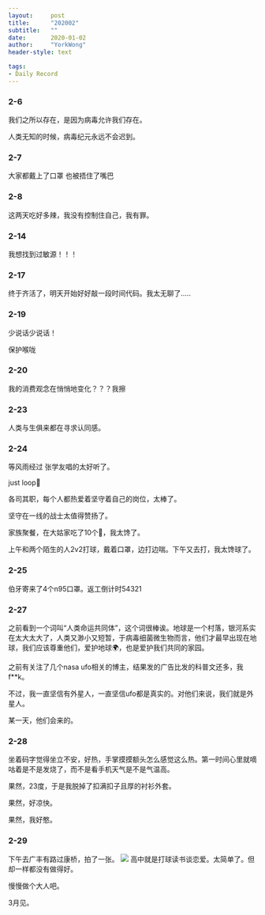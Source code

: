 ```yaml
---
layout:     post
title:      "202002"
subtitle:   ""
date:       2020-01-02
author:     "YorkWong"
header-style: text

tags:
- Daily Record
---
```

### 2-6

我们之所以存在，是因为病毒允许我们存在。

人类无知的时候，病毒纪元永远不会迟到。

### 2-7

大家都戴上了口罩 也被捂住了嘴巴 ​​​

### 2-8

这两天吃好多辣，我没有控制住自己，我有罪。

### 2-14

我想找到过敏源！！！

### 2-17

终于齐活了，明天开始好好敲一段时间代码。我太无聊了.....

### 2-19

少说话少说话！

保护喉咙

### 2-20

我的消费观念在悄悄地变化？？？我擦

### 2-23

人类与生俱来都在寻求认同感。

### 2-24

等风雨经过 张学友唱的太好听了。

just loop🔁

各司其职，每个人都热爱着坚守着自己的岗位，太棒了。

坚守在一线的战士太值得赞扬了。

家族聚餐，在大姑家吃了10个🍗，我太馋了。

上午和两个陌生的人2v2打球，戴着口罩，边打边喘。下午又去打，我太馋球了。

### 2-25

伯牙寄来了4个n95口罩。返工倒计时54321

### 2-27

之前看到一个词叫“人类命运共同体”，这个词很棒诶。地球是一个村落，银河系实在太大太大了，人类又渺小又短暂，于病毒细菌微生物而言，他们才最早出现在地球，我们应该尊重他们，爱护地球🌍，也是爱护我们共同的家园。

之前有关注了几个nasa ufo相关的博主，结果发的广告比发的科普文还多，我f**k。

不过，我一直坚信有外星人，一直坚信ufo都是真实的。对他们来说，我们就是外星人。

某一天，他们会来的。

### 2-28

坐着码字觉得坐立不安，好热，手掌摸摸额头怎么感觉这么热。第一时间心里就嘀咕着是不是发烧了，而不是看手机天气是不是气温高。

果然，23度，于是我脱掉了扣满扣子且厚的衬衫外套。

果然，好凉快。

果然，我好憨。

### 2-29

下午去广丰有路过康桥，拍了一张。
![](https://cdn.jsdelivr.net/gh/YorkWong30/picb/202301030959904.jpg)
高中就是打球读书谈恋爱。太简单了。但却一样都没有做得好。

慢慢做个大人吧。

3月见。
